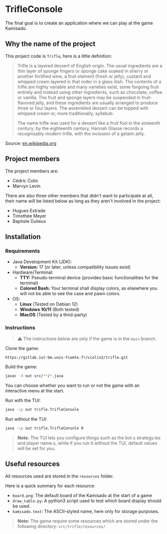 # TrifleConsole

The final goal is to create an application where we can play at the game Kamisado.

## Why the name of the project

This project code is `Trifle`, here is a little definition:
> Trifle is a layered dessert of English origin. The usual ingredients are a thin layer of sponge fingers or sponge cake soaked in sherry or another fortified wine, a fruit element (fresh or jelly), custard and whipped cream layered in that order in a glass dish. The contents of a trifle are highly variable and many varieties exist, some forgoing fruit entirely and instead using other ingredients, such as chocolate, coffee or vanilla. The fruit and sponge layers may be suspended in fruit-flavored jelly, and these ingredients are usually arranged to produce three or four layers. The assembled dessert can be topped with whipped cream or, more traditionally, syllabub.
> 
> The name trifle was used for a dessert like a fruit fool in the sixteenth century; by the eighteenth century, Hannah Glasse records a recognisably modern trifle, with the inclusion of a gelatin jelly. 

Source: [en.wikipedia.org](https://en.wikipedia.org/wiki/Trifle)

## Project members

The project members are:
- Cédric Colin
- Marvyn Levin

There are also three other members that didn't want to participate at all,
their name will be listed below as long as they aren't involved in the project:
- Hugues Estrade
- Timothée Meyer
- Baptiste Dulieux

## Installation

### Requirements

- Java Development Kit (JDK):
  - **Version:** 17 (or later, unless compatibility issues exist)
- Hardware/Terminal:
  - **TTY:** Pseudo-terminal device (provides basic functionalities for the terminal)
  - **Colored Bash:** Your terminal shall display colors, as elsewhere you will not be able to see the case and pawn colors.
- OS:
  - **Linux** (Tested on Debian 12)
  - **Windows 10/11** (Both tested)
  - **MacOS** (Tested by a third-party)

### Instructions

> ⚠️ The instructions below are only if the game is in the `main` branch.
> 
Clone the game:
```bash
https://gitlab.iut-bm.univ-fcomte.fr/ccolin2/trifle.git
```

Build the game:
```bash
javac -d out src/**/*.java
```

You can choose whether you want to run or not the game with an interactive menu at the start.

Run with the TUI:
```bash
java -cp out trifle.TrifleConsole
```

Run without the TUI:
```bash
java -cp out trifle.TrifleConsole 0
```

> **Note:** The TUI lets you configure things such as the bot.s strategy.ies and player name.s, while if you run it without the TUI, default values will be set for you.

## Useful resources

All resources used are stored in the `resources` folder.

Here is a quick summary for each resource:

- `board.png`: The default board of the Kamisado at the start of a game
- `draw_table.py`: A python3 script used to test which board display should be used.
- `kamisado.text`: The ASCII-styled name, here only for storage purposes.

> **Note:** The game require some resources which are stored under the following directory: `src/trifle/resources/`
